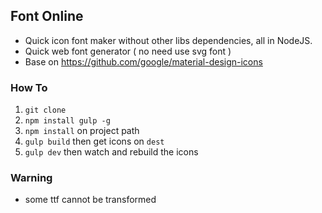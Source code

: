 ## Font Online

* Quick icon font maker without other libs dependencies, all in NodeJS.
* Quick web font generator ( no need use svg font )
* Base on https://github.com/google/material-design-icons

### How To

1. `git clone`
2. `npm install gulp -g`
3. `npm install` on project path
4. `gulp build` then get icons on `dest`
5. `gulp dev` then watch and rebuild the icons

### Warning

* some ttf cannot be transformed
